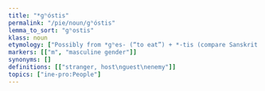 ```yaml
---
title: "*gʰóstis"
permalink: "/pie/noun/gʰóstis"
lemma_to_sort: "gʰostis"
klass: noun
etymology: ["Possibly from *gʰes- (“to eat”) +‎ *-tis (compare Sanskrit घसति (ghásati), Avestan 𐬔𐬀𐬵‎ (gah, “to eat, to gorge”))."]
markers: [["m", "masculine gender"]]
synonyms: []
definitions: [["stranger, host\nguest\nenemy"]]
topics: ["ine-pro:People"]
---
```

